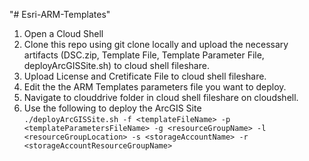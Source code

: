 "# Esri-ARM-Templates" 
1. Open a Cloud Shell
2. Clone this repo using git clone locally and upload the necessary artifacts (DSC.zip, Template File, Template Parameter File, deployArcGISSite.sh) to cloud shell fileshare.
3. Upload License and Cretificate File to cloud shell fileshare.
4. Edit the the ARM Templates parameters file you want to deploy.
5. Navigate to clouddrive folder in cloud shell fileshare on cloudshell.
5. Use the following to deploy the ArcGIS Site  
```./deployArcGISSite.sh -f <templateFileName> -p <templateParametersFileName> -g <resourceGroupName> -l <resourceGroupLocation> -s <storageAccountName> -r <storageAccountResourceGroupName>``` 

